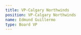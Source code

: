 ```yaml
---
title: VP-Calgary Northwinds
position: VP-Calgary Northwinds
name: Edmund Guillermo
type: Board VP
---
```

